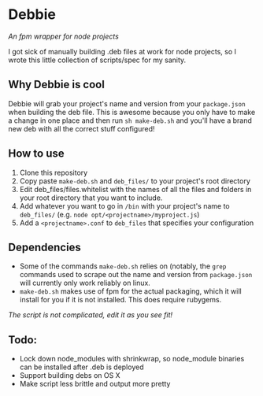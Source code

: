 # Debbie

*An fpm wrapper for node projects*

I got sick of manually building .deb files at work for node projects, so I wrote this little collection of scripts/spec for my sanity.

## Why Debbie is cool

Debbie will grab your project's name and version from your `package.json` when building the deb file. This is awesome because you only have to  make a change in one place and then run `sh make-deb.sh` and you'll have a brand new deb with all the correct stuff configured! 

## How to use

1. Clone this repository
2. Copy paste `make-deb.sh` and `deb_files/` to your project's root directory
3. Edit deb_files/files.whitelist with the names of all the files and folders in your root directory that you want to include.
4. Add whatever you want to go in `/bin` with your project's name to `deb_files/` (e.g. `node opt/<projectname>/myproject.js`)
5. Add a `<projectname>.conf` to `deb_files` that specifies your configuration

## Dependencies

* Some of the commands `make-deb.sh` relies on (notably, the `grep` commands used to scrape out the name and version from `package.json` will currently only work reliably on linux. 
* `make-deb.sh` makes use of fpm for the actual packaging, which it will install for you if it is not installed. This does require rubygems.

*The script is not complicated, edit it as you see fit!*

## Todo:

* Lock down node_modules with shrinkwrap, so node_module binaries can be installed after .deb is deployed
* Support building debs on OS X
* Make script less brittle and output more pretty
